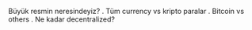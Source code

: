 
Büyük resmin neresindeyiz? 
. Tüm currency vs kripto paralar 
. Bitcoin vs others 
. Ne kadar decentralized? 
